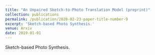 ```yaml
---
title: "An Unpaired Sketch-to-Photo Translation Model (preprint)"
collection: publications
permalink: /publication/2020-02-23-paper-title-number-9
excerpt: 'Sketch-based Photo Synthesis.'
venue: Arxiv
date: 2019-01-01
---
```

Sketch-based Photo Synthesis.
